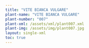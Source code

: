 ```yaml
---
title: "VITE BIANCA VULGARE"
plant-name: "VITE BIANCA VULGARE"
plant-number: "007"
plant-xml: /assets/xml/plant007.xml
plant-img: /assets/img/plant007.jpg
layout: single-xml
toc: true
---
```

